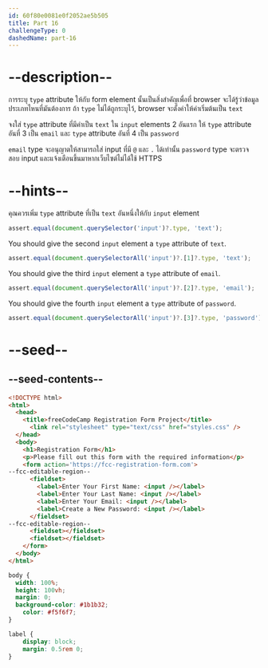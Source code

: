 ```yaml
---
id: 60f80e0081e0f2052ae5b505
title: Part 16
challengeType: 0
dashedName: part-16
---
```


# --description--

การระบุ `type` attribute ให้กับ form element นั้นเป็นสิ่งสำคัญเพื่อที่ browser จะได้รู้ว่าข้อมูลประเภทไหนที่มันต้องการ
ถ้า `type` ไม่ได้ถูกระบุไว้, browser จะตั้งค่าให้ค่าเริ่มต้นเป็น `text`

จงใส่ `type` attribute ที่มีค่าเป็น `text` ใน `input` elements 2 อันแรก
ให้ `type` attribute อันที่ 3 เป็น `email` และ `type` attribute อันที่ 4 เป็น `password`

`email` type จะอนุญาตให้สามารถใส่ input ที่มี `@` และ `.` ได้เท่านั้น
`password` type จะตรวจสอบ input และแจ้งเตือนขึ้นมาหากเว็บไซต์ไม่ได้ใช้ HTTPS

# --hints--

คุณควรเพิ่ม `type` attribute ที่เป็น `text` อันหนึ่งให้กับ `input` element

```js
assert.equal(document.querySelector('input')?.type, 'text');
```

You should give the second `input` element a `type` attribute of `text`.

```js
assert.equal(document.querySelectorAll('input')?.[1]?.type, 'text');
```

You should give the third `input` element a `type` attribute of `email`.

```js
assert.equal(document.querySelectorAll('input')?.[2]?.type, 'email');
```

You should give the fourth `input` element a `type` attribute of `password`.

```js
assert.equal(document.querySelectorAll('input')?.[3]?.type, 'password');
```

# --seed--

## --seed-contents--

```html
<!DOCTYPE html>
<html>
  <head>
    <title>freeCodeCamp Registration Form Project</title>
	  <link rel="stylesheet" type="text/css" href="styles.css" />
  </head>
  <body>
    <h1>Registration Form</h1>
    <p>Please fill out this form with the required information</p>
    <form action='https://fcc-registration-form.com'>
--fcc-editable-region--
      <fieldset>
        <label>Enter Your First Name: <input /></label>
        <label>Enter Your Last Name: <input /></label>
        <label>Enter Your Email: <input /></label>
        <label>Create a New Password: <input /></label>
      </fieldset>
--fcc-editable-region--
      <fieldset></fieldset>
      <fieldset></fieldset>
    </form>
  </body>
</html>
```

```css
body {
  width: 100%;
  height: 100vh;
  margin: 0;
  background-color: #1b1b32;
	color: #f5f6f7;
}

label {
	display: block;
	margin: 0.5rem 0;
}

```
